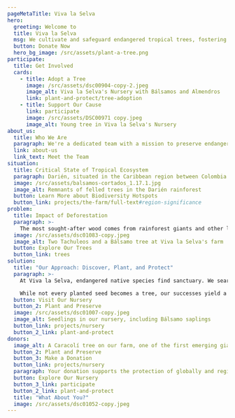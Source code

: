 ```yaml
---
pageMetaTitle: Viva la Selva
hero:
  greeting: Welcome to
  title: Viva la Selva
  msg: We cultivate and safeguard endangered tropical trees, fostering a greener future with thriving rainforests.
  button: Donate Now
  hero_bg_image: /src/assets/plant-a-tree.png
participate:
  title: Get Involved
  cards:
    - title: Adopt a Tree
      image: /src/assets/dsc00904-copy-2.jpeg
      image_alt: Viva la Selva's Nursery with Bálsamos and Almendros
      link: plant-and-protect/tree-adoption
    - title: Support Our Cause
      link: participate
      image: /src/assets/DSC00971 copy.jpeg
      image_alt: Young tree in Viva la Selva's Nursery
about_us:
  title: Who We Are
  paragraph: We're a dedicated team with a mission to preserve endangered or rare tree species in Darién, located in North Chocó, Colombia.
  link: about-us
  link_text: Meet the Team
situation:
  title: Critical State of Tropical Ecosystem
  paragraph: Darién, situated in the Caribbean region between Colombia and Panama, faces an ecological crisis. Uncontrolled deforestation is rapidly depleting the once-lush rainforests. Internationally endangered tree species have become exceedingly scarce, making seed collection a daunting task. The ecosystem is on the brink of collapse.
  image: /src/assets/balsamos-cortados_1.17.1.jpg
  image_alt: Remnants of felled trees in the Darién rainforest
  button: Learn More about Biodiversity Hotspots
  button_link: projects/the-farm/full-text#region-significance
problem:
  title: Impact of Deforestation
  paragraph: >-
    The most sought-after wood comes from rainforest giants and other large tree species, which are much more than CO2 storages. They provide habitat for an entire biotope, some for over 1000 other species. Their shade and deep roots protect springs and the natural flow of rivers, surface temperatures, and fertile soil layers: the basis for new shoots and thus also for the preservation of species - all species.
  image: /src/assets/dsc01083-copy.jpeg
  image_alt: Two Tachuleos and a Bálsamo tree at Viva la Selva's farm
  button: Explore Our Trees
  button_link: trees
solution:
  title: "Our Approach: Discover, Plant, and Protect"
  paragraph: >-
    At Viva la Selva, endangered native species find sanctuary. We search for and rescue seeds and seedlings of declining species, planting them in a protected, biodiverse environment to ensure their survival in the native ecosystem.

    While not every planted seed becomes a tree, our successes yield a remarkable explosion of life and abundance!
  button: Visit Our Nursery
  button_2: Plant and Preserve
  image: /src/assets/dsc01007-copy.jpeg
  image_alt: Seedlings in our nursery, including Bálsamo saplings
  button_link: projects/nursery
  button_2_link: plant-and-protect
donors:
  image_alt: A Caracolí tree on our farm, one of the first emerging giants in young forests
  button_2: Plant and Preserve
  button_3: Make a Donation
  button_link: projects/nursery
  paragraph: Your donation supports the protection of globally and regionally endangered tree species, preserving biodiversity in a threatened ecosystem, and promoting natural CO2 storage—for a greener and more biodiverse world.
  button: Explore Our Nursery
  button_3_link: participate
  button_2_link: plant-and-protect
  title: "What About You?"
  image: /src/assets/dsc01052-copy.jpeg
---
```

